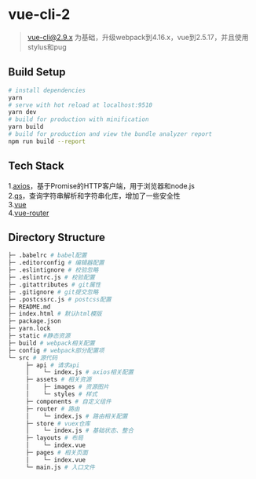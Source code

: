 # vue-cli-2
> vue-cli@2.9.x 为基础，升级webpack到4.16.x，vue到2.5.17，并且使用stylus和pug

## Build Setup
``` bash
# install dependencies
yarn
# serve with hot reload at localhost:9510
yarn dev
# build for production with minification
yarn build
# build for production and view the bundle analyzer report
npm run build --report
```

## Tech Stack
1.[axios](https://github.com/axios/axios)，基于Promise的HTTP客户端，用于浏览器和node.js  
2.[qs](https://github.com/ljharb/qs)，查询字符串解析和字符串化库，增加了一些安全性  
3.[vue](https://cn.vuejs.org)  
4.[vue-router](https://router.vuejs.org/zh)  

## Directory Structure
```bash
├─ .babelrc # babel配置
├─ .editorconfig # 编辑器配置
├─ .eslintignore # 校验忽略
├─ .eslintrc.js # 校验配置
├─ .gitattributes # git属性
├─ .gitignore # git提交忽略
├─ .postcssrc.js # postcss配置
├─ README.md
├─ index.html # 默认html模版
├─ package.json
├─ yarn.lock
├─ static #静态资源
├─ build # webpack相关配置
├─ config # webpack部分配置项
└─ src # 源代码
     ├─ api # 请求api
     │    └─ index.js # axios相关配置
     ├─ assets # 相关资源
     │    ├─ images # 资源图片
     │    └─ styles # 样式
     ├─ components # 自定义组件
     ├─ router # 路由
     │    └─ index.js # 路由相关配置
     ├─ store # vuex仓库
     │    └─ index.js # 基础状态、整合
     ├─ layouts # 布局
     │    └─ index.vue
     ├─ pages # 相关页面
     │    └─ index.vue
     └─ main.js # 入口文件
```
